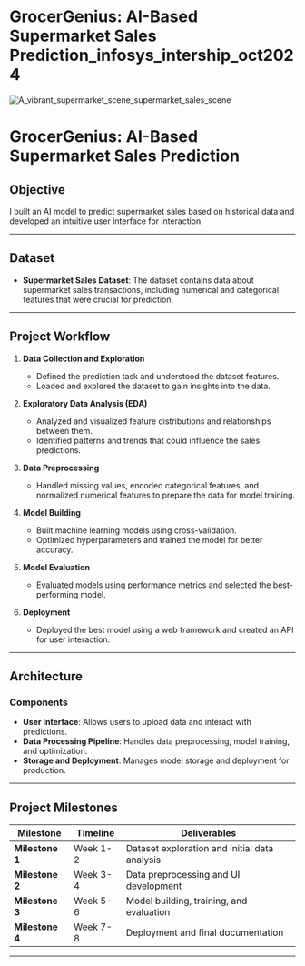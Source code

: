 # GrocerGenius: AI-Based Supermarket Sales Prediction_infosys_intership_oct2024
![A_vibrant_supermarket_scene_supermarket_sales_scene](https://github.com/user-attachments/assets/fc476649-5835-49d1-80b1-5426f6808697)



# GrocerGenius: AI-Based Supermarket Sales Prediction

## Objective
I built an AI model to predict supermarket sales based on historical data and developed an intuitive user interface for interaction.

---

## Dataset
- **Supermarket Sales Dataset**: The dataset contains data about supermarket sales transactions, including numerical and categorical features that were crucial for prediction.

---

## Project Workflow
1. **Data Collection and Exploration**
   - Defined the prediction task and understood the dataset features.
   - Loaded and explored the dataset to gain insights into the data.
   
2. **Exploratory Data Analysis (EDA)**
   - Analyzed and visualized feature distributions and relationships between them.
   - Identified patterns and trends that could influence the sales predictions.
   
3. **Data Preprocessing**
   - Handled missing values, encoded categorical features, and normalized numerical features to prepare the data for model training.
   
4. **Model Building**
   - Built machine learning models using cross-validation.
   - Optimized hyperparameters and trained the model for better accuracy.
   
5. **Model Evaluation**
   - Evaluated models using performance metrics and selected the best-performing model.
   
6. **Deployment**
   - Deployed the best model using a web framework and created an API for user interaction.

---

## Architecture
### Components
- **User Interface**: Allows users to upload data and interact with predictions.
- **Data Processing Pipeline**: Handles data preprocessing, model training, and optimization.
- **Storage and Deployment**: Manages model storage and deployment for production.

---

## Project Milestones
| Milestone          | Timeline     | Deliverables                                  |
|--------------------|--------------|-----------------------------------------------|
| **Milestone 1**    | Week 1-2     | Dataset exploration and initial data analysis |
| **Milestone 2**    | Week 3-4     | Data preprocessing and UI development         |
| **Milestone 3**    | Week 5-6     | Model building, training, and evaluation      |
| **Milestone 4**    | Week 7-8     | Deployment and final documentation            |

---

